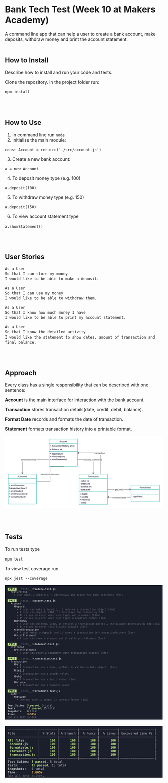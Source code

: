 # Bank Tech Test (Week 10 at Makers Academy)

A command line app that can help a user to create a bank account, make deposits, withdraw money and print the account statement.
<br><br>

## How to Install

Describe how to install and run your code and tests.

Clone the repository. In the project folder run:

```
npm install
```

<br><br>

## How to Use

1. In command line run `node`
2. Initialise the main module:

```
const Account = recuire('./src/account.js')
```

3. Create a new bank account:

```
a = new Account
```

4. To deposit money type (e.g. 100)

```
a.deposit(100)
```

5. To withdraw money type (e.g. 150)

```
a.deposit(150)
```

6. To view account statement type

```
a.showStatement()
```

<br><br>

## User Stories

```
As a User
So that I can store my money
I would like to be able to make a deposit.
```

```
As a User
So that I can use my money
I would like to be able to withdraw them.
```

```
As a User
So that I know how much money I have
I would like to be able to print my account statement.
```

```
As a User
So that I know the detailed activity
I would like the statement to show dates, amount of transaction and final balance.
```

<br><br>

## Approach

Every class has a single responsibility that can be described with one sentence:

__Account__ is the main interface for interaction with the bank account.

__Transaction__ stores transaction details(date, credit, debit, balance).

__Format Date__ records and formats the date of transaction.

__Statement__ formats transaction history into a printable format.


![Domain Model](./public/uml.png)

<br><br>

## Tests

To run tests type

```
npm test
```

To view test coverage run

```
npx jest --coverage
```


![Tests](./public/tests.png)<br><br>
![Test Coverage](./public/coverage.png)
